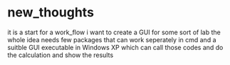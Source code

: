 # new_thoughts
it is a start for a work_flow
i want to create a GUI for some sort of lab 
the whole idea needs few packages that can work seperately in cmd and a suitble GUI executable in Windows XP which can call those codes and do the calculation and show the results
